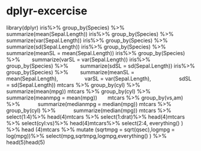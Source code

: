# dplyr-excercise
library(dplyr)
iris%>% group_by(Species) %>%        summarize(mean(Sepal.Length))
iris%>% group_by(Species) %>%        summarize(var(Sepal.Length))
iris%>% group_by(Species) %>%        summarize(sd(Sepal.Length))
iris%>% group_by(Species) %>%        summarize(meanSL = mean(Sepal.Length))
iris%>% group_by(Species) %>%        summarize(varSL = var(Sepal.Length))
iris%>% group_by(Species) %>%        summarize(sdSL = sd(Sepal.Length))
iris%>% group_by(Species) %>%        summarize(meanSL = mean(Sepal.Length),                  varSL = var(Sepal.Length),                   sdSL = sd(Sepal.Length)) 
mtcars %>% group_by(cyl) %>%            summarize(mean(mpg))
mtcars %>% group_by(cyl) %>%          summarize(meanmpg = mean(mpg))       
mtcars %>% group_by(vs,am) %>%            summarize(medianmpg = median(mpg)) 
mtcars %>% group_by(cyl) %>%            summarize(median(mpg))
mtcars %>% select(1:4)%>% head(4)mtcars %>% select(1:drat)%>% head(4)mtcars %>% select(cyl:vs)%>% head(4)mtcars%>% select(2:4, everything() ) %>% head (4)mtcars %>% mutate (sqrtmpg = sqrt(qsec),logmpg = log(mpg))%>% select(mpg,sqrtmpg,logmpg,everything() ) %>% head(5)head(5)
